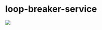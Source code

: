 # loop-breaker-service

![](https://travis-ci.com/loop-breaker/loop-breaker-site.svg?branch=master)
